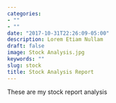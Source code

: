 ```yaml
---
categories:
- ""
- ""
date: "2017-10-31T22:26:09-05:00"
description: Lorem Etiam Nullam
draft: false
image: Stock Analysis.jpg
keywords: ""
slug: stock
title: Stock Analysis Report
---
```


These are my stock report analysis